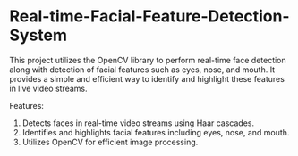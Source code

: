 # Real-time-Facial-Feature-Detection-System
This project utilizes the OpenCV library to perform real-time face detection along with detection of facial features such as eyes, nose, and mouth. It provides a simple and efficient way to identify and highlight these features in live video streams.

Features:
1. Detects faces in real-time video streams using Haar cascades.
2. Identifies and highlights facial features including eyes, nose, and mouth.
3. Utilizes OpenCV for efficient image processing.
